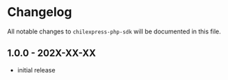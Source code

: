 # Changelog

All notable changes to `chilexpress-php-sdk` will be documented in this file.

## 1.0.0 - 202X-XX-XX

- initial release
